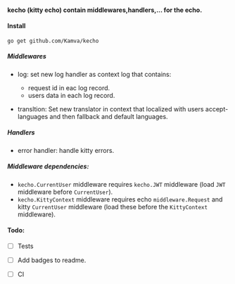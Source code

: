 #### kecho (kitty echo) contain middlewares,handlers,... for the echo.

#### Install
```
go get github.com/Kamva/kecho
```

##### Middlewares
* log: set new log handler as context log that contains:
    - request id in eac log record.
    - users data in each log record.

* transltion: Set new translator in context that localized with
users accept-languages and then fallback and default languages.


##### Handlers
* error handler: handle kitty errors.
    
##### Middleware dependencies:
* `kecho.CurrentUser` middleware requires `kecho.JWT` middleware (load `JWT` middleware before `CurrentUser`).
* `kecho.KittyContext` middleware requires echo `middleware.Request` and kitty `CurrentUser` middleware (load these before the `KittyContext` middleware).

#### Todo:
- [ ] Tests
- [ ] Add badges to readme.
- [ ] CI 

